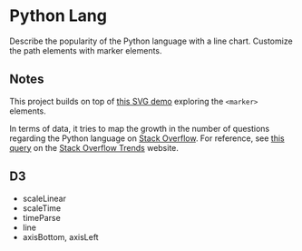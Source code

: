 # Python Lang

Describe the popularity of the Python language with a line chart. Customize the path elements with marker elements.

## Notes

This project builds on top of [this SVG demo](https://github.com/borntofrappe/Front-End-Practice/tree/master/SVG%20Marker) exploring the `<marker>` elements.

In terms of data, it tries to map the growth in the number of questions regarding the Python language on [Stack Overflow](https://stackoverflow.com/). For reference, see [this query](https://insights.stackoverflow.com/trends?tags=python) on the [Stack Overflow Trends](https://insights.stackoverflow.com/) website.

## D3

- scaleLinear
- scaleTime
- timeParse
- line
- axisBottom, axisLeft

